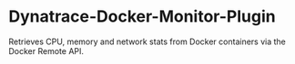 # Dynatrace-Docker-Monitor-Plugin
Retrieves CPU, memory and network stats from Docker containers via the Docker Remote API.
